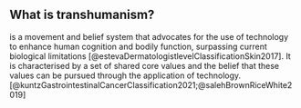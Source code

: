 


## What is transhumanism?
is a movement and belief system that advocates for the use of technology to enhance human cognition and bodily function, surpassing current biological limitations [@estevaDermatologistlevelClassificationSkin2017]. It is characterised by a set of shared core values and the belief that these values can be pursued through the application of technology.[@kuntzGastrointestinalCancerClassification2021;@salehBrownRiceWhite2019]
